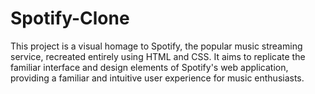# Spotify-Clone
This project is a visual homage to Spotify, the popular music streaming service, recreated entirely using HTML and CSS. It aims to replicate the familiar interface and design elements of Spotify's web application, providing a familiar and intuitive user experience for music enthusiasts.
